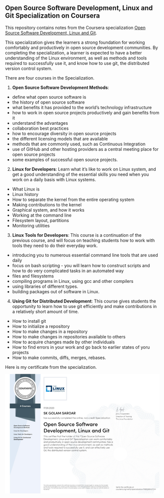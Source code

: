 ## Open Source Software Development, Linux and Git Specialization on Coursera

This repository contains notes from the Coursera specialization [Open Source Software Development, Linux and Git](https://www.coursera.org/specializations/oss-development-linux-git).

This specialization gives the learners a strong foundation for working comfortably and productively in open source development communities. By completing the specialization, a learner is expected to have a better understanding of the Linux environment, as well as methods and tools required to successfully use it, and know how to use git, the distributed version control system.

There are four courses in the Specialization.

1. **Open Source Software Development Methods**:  
- define what open source software is 
- the history of open source software 
- what benefits it has provided to the world’s technology infrastructure 
- how to work in open source projects productively and gain benefits from it 
- understand the advantages 
- collaboration best practices 
- how to encourage diversity in open source projects 
- the different licensing models that are available 
- methods that are commonly used, such as Continuous Integration 
- use of GitHub and other hosting providers as a central meeting place for open source projects 
- some examples of successful open source projects.

2. **Linux for Developers**: Learn what it’s like to work on Linux system, and get a good understanding of the essential skills you need when you work on a daily basis with Linux systems.

- What Linux is
- Linux history
- How to separate the kernel from the entire operating system
- Making contributions to the kernel
- Graphical system, and how it works
- Working at the command line
- Filesystem layout, partitions
- Monitoring utilities

3. **Linux Tools for Developers**: This course is a continuation of the previous course, and will focus on teaching students how to work with tools they need to do their everyday work.

- introducing you to numerous essential command line tools that are used daily
- focus on bash scripting - you will learn how to construct scripts and how to do very complicated tasks in an automated way 
- files and filesystems 
- compiling programs in Linux, using gcc and other compilers 
- using libraries of different types. 
- building packages out of software in Linux.

4. **Using Git for Distributed Development**: This course gives students the opportunity to learn how to use git efficiently and make contributions in a relatively short amount of time.

- How to install git
- How to initialize a repository
- How to make changes in a repository
- How to make changes in repositories available to others
- How to acquire changes made by other individuals
- How to find errors in your work and go back to earlier states of yoru projects
- How to make commits, diffs, merges, rebases.


Here is my certificate from the specialization.

!["Specialization Certificate"](certificate-of-completion.jpg)
